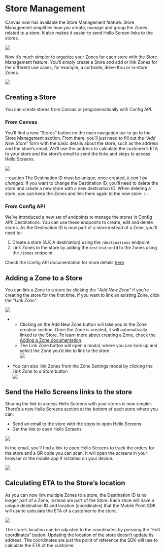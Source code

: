 Store Management
================

Canvas now has available the Store Management feature. Store Management simplifies how you create, manage and group the Zones related to a store. It also makes it easier to send Hello Screen links to the stores.

![](../assets/stores-management.png)

Now it’s much simpler to organize your Zones for each store with the Store Management feature. You’ll simply create a Store and add or link Zones for the different use cases, for example, a curbside, drive-thru or in-store Zones.

![](../assets/store-management-2.png)

Creating a Store
----------------

You can create stores from Canvas or programmatically with Config API.

### From Canvas

You’ll find a new “Stores” button on the main navigation bar to go to the Store Management section. From there, you’ll just need to fill out the “_Add New Store_” form with the basic details about the store, such as the address and the store’s email. We’ll use the address to calculate the customer’s ETA to your store and the store’s email to send the links and steps to access Hello Screens.

![](../assets/store-management-3.png)

:::caution
The Destination ID must be unique; once created, _it can’t be changed_. If you want to change the Destination ID, you’ll need to delete the store and create a new store with a new destination ID. When deleting a store, you can keep the Zones and link them again to the new store.
:::

### From Config API

We’ve introduced a new set of endpoints to manage the stores in Config API: Destinations. You can use these endpoints to create, edit and delete stores. As the Destination ID is now part of a store instead of a Zone, you’ll need to:

1.  Create a store (A.K.A destination) using the `/destinations` endpoint
2.  Link Zones to the store by adding the `destinationId` to the Zones using the `/zones` endpoint

Check the Config API documentation for more details [here](https://config-docs.bluedot.io/)

Adding a Zone to a Store
------------------------

You can link a Zone to a store by clicking the “_Add New Zone_” if you’re creating the store for the first time. If you want to link an existing Zone, click the “_Link Zone_”.

![](../assets/stores-management-4.png)

*   *   Clicking on the Add New Zone button will take you to the Zone creation section. Once the Zone is created, it will automatically linked to the Store. To learn more about creating a Zone, check the [Adding a Zone documentation](../Canvas/Add%20a%20new%20zone.md).
    *   The Link Zone button will open a modal, where you can look up and select the Zone you’d like to link to the store  
        ![](../assets/stores-management-5.png)

*   You can also link Zones from the Zone Settings modal by clicking the _Link Zone to a Store_ button  
    ![](../assets/stores-management-6.png)

Send the Hello Screens links to the store
-----------------------------------------

Sharing the link to access Hello Screens with your stores is now simpler. There’s a new Hello Screens section at the bottom of each store where you can:

*   Send an email to the store with the steps to open Hello Screens
*   Get the link to open Hello Screens

![](../assets/stores-management-7.png)

In the email, you’ll find a link to open Hello Screens to track the orders for the store and a QR code you can scan. It will open the screens in your browser or the mobile app if installed on your device.

![](../assets/stores-management-8.png)

Calculating ETA to the Store’s location
---------------------------------------

As you can now link multiple Zones to a store, the Destination ID is no longer part of a Zone, instead are part of the Store. Each store will have a unique destination ID and location (coordinates) that the Mobile Point SDK will use to calculate the ETA of a customer to the store.

![](../assets/stores-management-9.png)

The store’s location can be adjusted to the coordinates by pressing the “Edit coordinates” button. Updating the location of the store doesn’t update its address. The coordinates are just the point of reference the SDK will use to calculate the ETA of the customer.